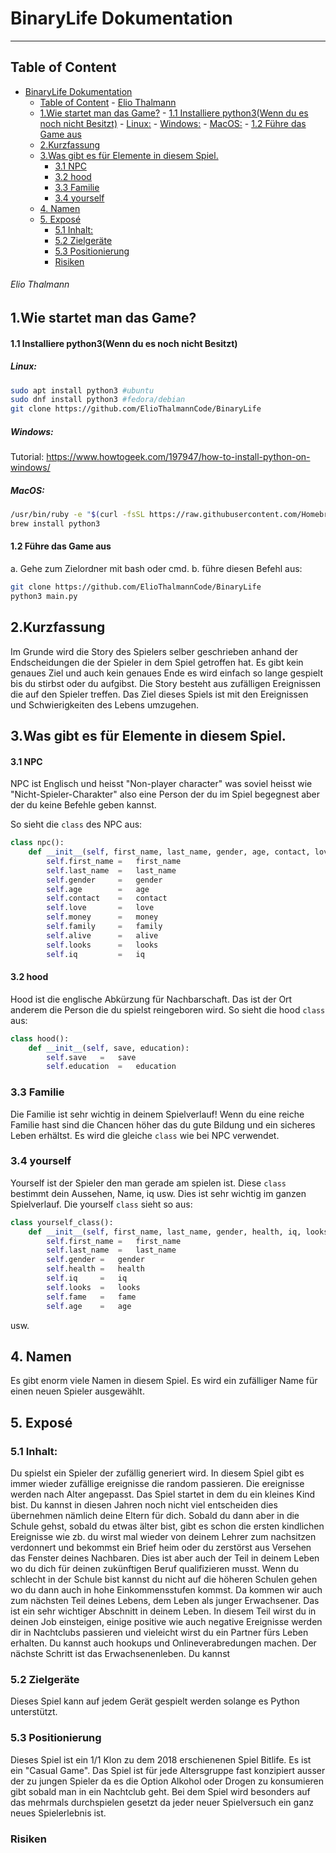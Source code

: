 # BinaryLife Dokumentation

---
## Table of Content
<!-- TOC -->

- [BinaryLife Dokumentation](#binarylife-dokumentation)
    - [Table of Content](#table-of-content)
                    - [Elio Thalmann](#elio-thalmann)
    - [1.Wie startet man das Game?](#1wie-startet-man-das-game)
            - [1.1 Installiere python3(Wenn du es noch nicht Besitzt)](#11-installiere-python3wenn-du-es-noch-nicht-besitzt)
                - [Linux:](#linux)
                - [Windows:](#windows)
                - [MacOS:](#macos)
            - [1.2 Führe das Game aus](#12-führe-das-game-aus)
    - [2.Kurzfassung](#2kurzfassung)
    - [3.Was gibt es für Elemente in diesem Spiel.](#3was-gibt-es-für-elemente-in-diesem-spiel)
        - [3.1 NPC](#31-npc)
        - [3.2 hood](#32-hood)
        - [3.3 Familie](#33-familie)
        - [3.4 yourself](#34-yourself)
    - [4. Namen](#4-namen)
    - [5. Exposé](#5-exposé)
        - [5.1 Inhalt:](#51-inhalt)
        - [5.2 Zielgeräte](#52-zielgeräte)
        - [5.3 Positionierung](#53-positionierung)
        - [Risiken](#risiken)

<!-- /TOC -->



###### Elio Thalmann
## 1.Wie startet man das Game?

#### 1.1 Installiere python3(Wenn du es noch nicht Besitzt)

##### Linux:
```bash
sudo apt install python3 #ubuntu
sudo dnf install python3 #fedora/debian
git clone https://github.com/ElioThalmannCode/BinaryLife
```
##### Windows:
Tutorial: https://www.howtogeek.com/197947/how-to-install-python-on-windows/
##### MacOS:
```bash
/usr/bin/ruby -e "$(curl -fsSL https://raw.githubusercontent.com/Homebrew/install/master/install)"
brew install python3 
```
#### 1.2 Führe das Game aus
a. Gehe zum Zielordner mit bash oder cmd.
b. führe diesen Befehl aus:
```bash
git clone https://github.com/ElioThalmannCode/BinaryLife
python3 main.py
```
## 2.Kurzfassung
Im Grunde wird die Story des Spielers selber geschrieben anhand der Endscheidungen die der Spieler in dem Spiel getroffen hat. Es gibt kein genaues Ziel und auch kein genaues Ende es wird einfach so lange gespielt bis du stirbst oder du aufgibst. Die Story besteht aus zufälligen Ereignissen die auf den Spieler treffen. Das Ziel dieses Spiels ist mit den Ereignissen und Schwierigkeiten des Lebens umzugehen.

## 3.Was gibt es für Elemente in diesem Spiel.

#### 3.1 NPC
NPC ist Englisch und heisst "Non-player character" was soviel heisst wie "Nicht-Spieler-Charakter" also eine Person der du im Spiel begegnest aber der du keine Befehle geben kannst.

So sieht die ```class``` des NPC aus:
```python
class npc():
    def __init__(self, first_name, last_name, gender, age, contact, love, money, family, alive, looks, iq):
        self.first_name =   first_name
        self.last_name  =   last_name
        self.gender     =   gender
        self.age        =   age
        self.contact    =   contact
        self.love       =   love
        self.money      =   money
        self.family     =   family
        self.alive      =   alive
        self.looks      =   looks
        self.iq         =   iq
```
#### 3.2 hood
Hood ist die englische Abkürzung für Nachbarschaft. Das ist der Ort anderem die Person die du spielst reingeboren wird.
So sieht die hood ```class``` aus:
```python
class hood():
    def __init__(self, save, education):
        self.save   =   save
        self.education  =   education
```
### 3.3 Familie
Die Familie ist sehr wichtig in deinem Spielverlauf! Wenn du eine reiche Familie hast sind die Chancen höher das du gute Bildung und ein sicheres Leben erhältst. Es wird die gleiche ```class``` wie bei NPC verwendet.

### 3.4 yourself
Yourself ist der Spieler den man gerade am spielen ist. Diese ```class``` bestimmt dein Aussehen, Name, iq usw. Dies ist sehr wichtig im ganzen Spielverlauf.
Die yourself ```class``` sieht so aus:
```python
class yourself_class():
    def __init__(self, first_name, last_name, gender, health, iq, looks, fame, age):
        self.first_name =   first_name
        self.last_name  =   last_name
        self.gender =   gender
        self.health =   health
        self.iq     =   iq
        self.looks  =   looks
        self.fame   =   fame
        self.age    =   age
```
usw.
## 4. Namen
Es gibt enorm viele Namen in diesem Spiel. Es wird ein zufälliger Name für einen neuen Spieler ausgewählt.
## 5. Exposé
### 5.1 Inhalt:
Du spielst ein Spieler der zufällig generiert wird. In diesem Spiel gibt es immer wieder zufällige ereignisse die random passieren. Die ereignisse werden nach Alter angepasst. Das Spiel startet in dem du ein kleines Kind bist. Du kannst in diesen Jahren noch nicht viel entscheiden dies übernehmen nämlich deine Eltern für dich. Sobald du dann aber in die Schule gehst, sobald du etwas älter bist, gibt es schon die ersten kindlichen Ereignisse wie zb. du wirst mal wieder von deinem Lehrer zum nachsitzen verdonnert und bekommst ein Brief heim oder du zerstörst aus Versehen das Fenster deines Nachbaren. Dies ist aber auch der Teil in deinem Leben wo du dich für deinen zukünftigen Beruf qualifizieren musst. Wenn du schlecht in der Schule bist kannst du nicht auf die höheren Schulen gehen wo du dann auch in hohe Einkommensstufen kommst. Da kommen wir auch zum nächsten Teil deines Lebens, dem Leben als junger Erwachsener. Das ist ein sehr wichtiger Abschnitt in deinem Leben. In diesem Teil wirst du in deinen Job einsteigen, einige positive wie auch negative Ereignisse werden dir in Nachtclubs passieren und vieleicht wirst du ein Partner fürs Leben erhalten. Du kannst auch hookups und Onlineverabredungen machen. Der nächste Schritt ist das Erwachsenenleben. Du kannst 
### 5.2 Zielgeräte
Dieses Spiel kann auf jedem Gerät gespielt werden solange es Python unterstützt.
### 5.3 Positionierung
Dieses Spiel ist ein 1/1 Klon zu dem 2018 erschienenen Spiel Bitlife. Es ist ein "Casual Game". Das Spiel ist für jede Altersgruppe fast konzipiert ausser der zu jungen Spieler da es die Option Alkohol oder Drogen zu konsumieren gibt sobald man in ein Nachtclub geht. Bei dem Spiel wird besonders auf das mehrmals durchspielen gesetzt da jeder neuer Spielversuch ein ganz neues Spielerlebnis ist.
### Risiken
